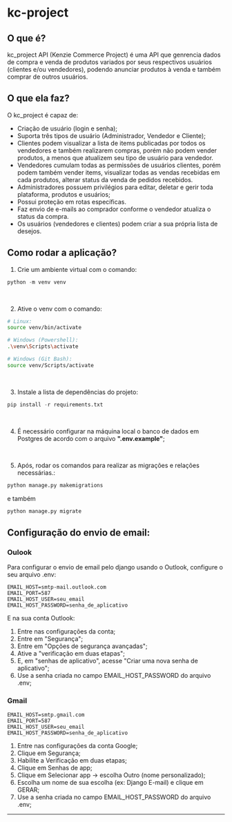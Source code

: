 # kc-project

## O que é?

kc_project API (Kenzie Commerce Project) é uma API que genrencia dados de compra e venda de produtos variados por seus respectivos usuários (clientes e/ou vendedores), podendo anunciar produtos à venda e também comprar de outros usuários.

## O que ela faz?

O kc_project é capaz de:

- Criação de usuário (login e senha);
- Suporta três tipos de usuário (Administrador, Vendedor e Cliente);
- Clientes podem visualizar a lista de items publicadas por todos os vendedores e também realizarem compras, porém não podem vender produtos, a menos que atualizem seu tipo de usuário para vendedor.
- Vendedores cumulam todas as permissões de usuários clientes, porém podem também vender items, visualizar todas as vendas recebidas em cada produtos, alterar status da venda de pedidos recebidos.
- Administradores possuem privilégios para editar, deletar e gerir toda plataforma, produtos e usuários;
- Possui proteção em rotas específicas.
- Faz envio de e-mails ao comprador conforme o vendedor atualiza o status da compra.
- Os usuários (vendedores e clientes) podem criar a sua própria lista de desejos.

## Como rodar a aplicação?

1. Crie um ambiente virtual com o comando:

```python
python -m venv venv
```

<br>

2. Ative o venv com o comando:

```bash
# Linux:
source venv/bin/activate

# Windows (Powershell):
.\venv\Scripts\activate

# Windows (Git Bash):
source venv/Scripts/activate


```

<br>

3. Instale a lista de dependências do projeto:

```python
pip install -r requirements.txt
```

<br>

4. É necessário configurar na máquina local o banco de dados em Postgres de acordo com o arquivo **".env.example"**;

<br>

5. Após, rodar os comandos para realizar as migrações e relações necessárias.:

```python
python manage.py makemigrations
```

e também

```python
python manage.py migrate
```


## Configuração do envio de email:

### Oulook

Para configurar o envio de email pelo django usando o Outlook, configure o seu arquivo .env:
```properties
EMAIL_HOST=smtp-mail.outlook.com
EMAIL_PORT=587
EMAIL_HOST_USER=seu_email
EMAIL_HOST_PASSWORD=senha_de_aplicativo
```

E na sua conta Outlook:
1. Entre nas configurações da conta;
2. Entre em "Segurança";
3. Entre em "Opções de segurança avançadas";
4. Ative a "verificação em duas etapas";
5. E, em "senhas de aplicativo", acesse "Criar uma nova senha de aplicativo";
6. Use a senha criada no campo EMAIL_HOST_PASSWORD do arquivo .env;

### Gmail

```properties
EMAIL_HOST=smtp.gmail.com
EMAIL_PORT=587
EMAIL_HOST_USER=seu_email
EMAIL_HOST_PASSWORD=senha_de_aplicativo
```

1. Entre nas configurações da conta Google;
2. Clique em Segurança;
3. Habilite a Verificação em duas etapas;
4. Clique em Senhas de app;
5. Clique em Selecionar app -> escolha Outro (nome personalizado);
6. Escolha um nome de sua escolha (ex: Django E-mail) e clique em GERAR;
7. Use a senha criada no campo EMAIL_HOST_PASSWORD do arquivo .env;
***
